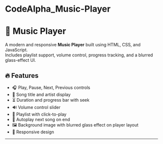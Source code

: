 # CodeAlpha_Music-Player
# 🎵 Music Player

A modern and responsive **Music Player** built using HTML, CSS, and JavaScript.  
Includes playlist support, volume control, progress tracking, and a blurred glass-effect UI.

## 🔥 Features

- 🎧 Play, Pause, Next, Previous controls
- 🎼 Song title and artist display
- ⏳ Duration and progress bar with seek
- 🔊 Volume control slider
- 📃 Playlist with click-to-play
- 🔁 Autoplay next song on end
- 🖼️ Background image with blurred glass effect on player layout
- 📱 Responsive design

---

